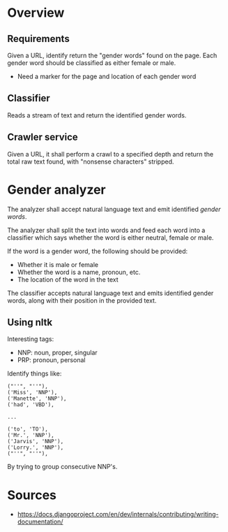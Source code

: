 # Overview

## Requirements

Given a URL, identify return the "gender words" found on the page. Each
gender word should be classified as either female or male.

- Need a marker for the page and location of each gender word

## Classifier

Reads a stream of text and return the identified gender words.

## Crawler service

Given a URL, it shall perform a crawl to a specified depth and return
the total raw text found, with "nonsense characters" stripped.

# Gender analyzer

The analyzer shall accept natural language text and emit identified
_gender words_.

The analyzer shall split the text into words and feed each word into a
classifier which says whether the word is either neutral, female or
male.

If the word is a gender word, the following should be provided:

- Whether it is male or female
- Whether the word is a name, pronoun, etc.
- The location of the word in the text

The classifier accepts natural language text and emits identified gender
words, along with their position in the provided text.

## Using nltk

Interesting tags:

- NNP: noun, proper, singular
- PRP: pronoun, personal

Identify things like:

    ("''", "''"),
    ('Miss', 'NNP'),
    ('Manette', 'NNP'),
    ('had', 'VBD'),

    ...

    ('to', 'TO'),
    ('Mr.', 'NNP'),
    ('Jarvis', 'NNP'),
    ('Lorry.', 'NNP'),
    ("''", "''"),

By trying to group consecutive NNP's.


# Sources

 - https://docs.djangoproject.com/en/dev/internals/contributing/writing-documentation/
